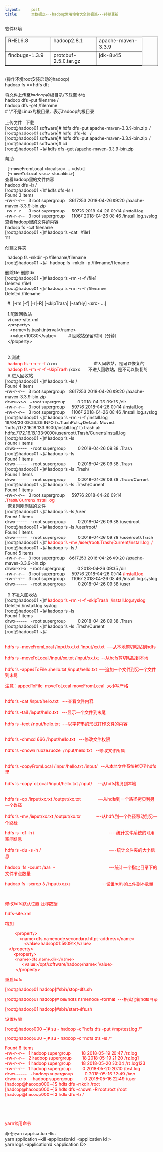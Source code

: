 ```yaml
---
layout:     post
title:      大数据之---hadoop常用命令大全终极篇---持续更新
---
```

<div id="article_content" class="article_content clearfix csdn-tracking-statistics" data-pid="blog" data-mod="popu_307" data-dsm="post">
								            <link rel="stylesheet" href="https://csdnimg.cn/release/phoenix/template/css/ck_htmledit_views-f76675cdea.css">
						<div class="htmledit_views" id="content_views">
                <p>软件环境</p><table cellspacing="0" cellpadding="2" width="401" border="1"><tbody><tr><td valign="top" width="133">RHEL6.8</td><td valign="top" width="133">hadoop2.8.1</td><td valign="top" width="133">apache-maven-3.3.9</td></tr><tr><td valign="top" width="133">findbugs-1.3.9</td><td valign="top" width="133">protobuf-2.5.0.tar.gz</td><td valign="top" width="133">jdk-8u45</td></tr></tbody></table><p><br>(操作环境root安装启动的hadoop)<br>hadoop fs == hdfs dfs </p><p>将文件上传至hadoop的根目录/下载至本地<br>hadoop dfs -put filename /     <br>hadoop dfs -get /filename    <br># '/'不是Linux的根目录，表示hadoop的根目录<br> <br>上传文件   下载<br>[root@hadoop01 software]# hdfs dfs -put apache-maven-3.3.9-bin.zip  /<br>[root@hadoop01 software]# hdfs  dfs -ls   /<br>[root@hadoop01 software]# hdfs dfs -put apache-maven-3.3.9-bin.zip  / <br>[root@hadoop01 software]# cd<br>[root@hadoop01 ~]# hdfs dfs -get /apache-maven-3.3.9-bin.zip<br></p><p>帮助</p><p>  [-moveFromLocal &lt;localsrc&gt; ... &lt;dst&gt;]<br>  [-moveToLocal &lt;src&gt; &lt;localdst&gt;]<br>查看hadoop里的文件内容<br>hadoop dfs -ls /<br>[root@hadoop01 ~]# hdfs dfs -ls /<br>Found 3 items<br>-rw-r--r--   3 root supergroup    8617253 2018-04-26 09:20 /apache-maven-3.3.9-bin.zip<br>-rw-r--r--   3 root supergroup      59776 2018-04-26 09:14 /install.log<br>-rw-r--r--   3 root supergroup      11067 2018-04-26 08:46 /install.log.syslog<br>查看hadoop里的文件的内容<br>hadoop fs -cat filename<br>[root@hadoop01 ~]# hadoop fs -cat   /file1<br>111</p><p>创建文件夹</p><p>  hadoop fs -mkdir -p /filename/filename<br>[root@hadoop01 ~]#   hadoop fs -mkdir -p /filename/filename</p><p>删除file 删除dir<br>[root@hadoop01 ~]# hadoop fs -rm -r -f /file1<br>Deleted /file1<br>[root@hadoop01 ~]# hadoop fs -rm -r -f /filename<br>Deleted /filename</p><p>  #  [-rm [-f] [-r|-R] [-skipTrash] [-safely] &lt;src&gt; ...]<br>  <br>  1.配置回收站<br>  vi core-site.xml<br>  &lt;property&gt;  <br>    &lt;name&gt;fs.trash.interval&lt;/name&gt;  <br>    &lt;value&gt;10080&lt;/value&gt;          # 回收站保留时间（分钟）<br>  &lt;/property&gt; <br>  <br>  <br>  2.测试<br><span style="color:#ff0000;">  hadoop fs -rm -r -f</span> /xxxx                              进入回收站，是可以恢复的<br><span style="color:#ff0000;">  hadoop fs -rm -r -f -skipTrash</span> /xxxx       不进入回收站，是不可以恢复的<br>  A.进入回收站<br>[root@hadoop01 ~]# hadoop fs -ls /<br>Found 4 items<br>-rw-r--r--   3 root supergroup    8617253 2018-04-26 09:20 /apache-maven-3.3.9-bin.zip<br>drwxr-xr-x   - root supergroup          0 2018-04-26 09:35 /dir<br>-rw-r--r--   3 root supergroup      59776 2018-04-26 09:14 /install.log<br>-rw-r--r--   3 root supergroup      11067 2018-04-26 08:46 /install.log.syslog<br>[root@hadoop01 ~]# hadoop fs -rm -r -f /install.log<br>18/04/26 09:38:28 INFO fs.TrashPolicyDefault: Moved: 'hdfs://172.16.18.133:9000/install.log' to trash at: hdfs://172.16.18.133:9000/user/root/.Trash/Current/install.log<br>[root@hadoop01 ~]# hadoop fs -ls<br>Found 1 items<br>drwx------   - root supergroup          0 2018-04-26 09:38 .Trash<br>[root@hadoop01 ~]# hadoop fs -ls<br>Found 1 items<br>drwx------   - root supergroup          0 2018-04-26 09:38 .Trash<br>[root@hadoop01 ~]# hadoop fs -ls .Trash/<br>Found 1 items<br>drwx------   - root supergroup          0 2018-04-26 09:38 .Trash/Current<br>[root@hadoop01 ~]# hadoop fs -ls .Trash/Current<br>Found 1 items<br>-rw-r--r--   3 root supergroup      59776 2018-04-26 09:14 .<span style="color:#ff0000;">Trash/Current/install.log</span><br>  恢复刚刚删除的文件<br>[root@hadoop01 ~]# hadoop fs -ls /user<br>Found 1 items<br>drwx------   - root supergroup          0 2018-04-26 09:38 /user/root<br>[root@hadoop01 ~]# hadoop fs -ls /user/root/<br>Found 1 items<br>drwx------   - root supergroup          0 2018-04-26 09:38 /user/root/.Trash<br>[root@hadoop01 ~]# <span style="color:#ff0000;">hadoop fs -mv /user/root/.Trash/Current/install.log  /</span><br>[root@hadoop01 ~]# hadoop fs -ls /<br>Found 5 items<br>-rw-r--r--   3 root supergroup    8617253 2018-04-26 09:20 /apache-maven-3.3.9-bin.zip<br>drwxr-xr-x   - root supergroup          0 2018-04-26 09:35 /dir<br>-rw-r--r--   3 root supergroup      59776 2018-04-26 09:14 <span style="color:#ff0000;">/install.log</span><br>-rw-r--r--   3 root supergroup      11067 2018-04-26 08:46 /install.log.syslog<br>drwx------   - root supergroup          0 2018-04-26 09:38 /user<br>  <br>  B.不进入回收站<br>[root@hadoop01 ~]# <span style="color:#ff0000;">hadoop fs -rm -r -f -skipTrash  /install.log.syslog</span><br>Deleted /install.log.syslog<br>[root@hadoop01 ~]# hadoop fs -ls <br>Found 1 items<br>drwx------   - root supergroup          0 2018-04-26 09:38 .Trash<br>[root@hadoop01 ~]# hadoop fs -ls .Trash/Current<br>[root@hadoop01 ~]#         </p><p><br><span style="color:#ff0000;">hdfs fs -moveFromLocal /input/xx.txt /input/xx.txt  ---从本地剪切粘贴到hdfs<br><br>hdfs fs -moveToLocal /input/xx.txt /input/xx.txt  --从hdfs剪切粘贴到本地<br><br>hdfs fs -appedToFile ./hello.txt /input/hello.txt  ---追加一个文件到另一个文件到末尾</span></p><p><span style="color:#ff0000;">注意：appedToFile  moveToLocal moveFromLocal  大小写严格</span></p><p><br><span style="color:#ff0000;">hdfs fs -cat /input/hello.txt   ---查看文件内容<br><br>hdfs fs -tail /input/hello.txt   ---显示一个文件到末尾<br><br>hdfs fs -text /input/hello.txt  ---以字符串的形式打印文件的内容</span></p><p><br><span style="color:#ff0000;">hdfs fs -chmod 666 /input/hello.txt   ---修改文件权限</span><br><br><span style="color:#ff0000;">hdfs fs -chown ruoze.ruoze  /input/hello.txt   --修改文件所属</span></p><p><br><span style="color:#ff0000;">hdfs fs -copyFromLocal /input/hello.txt /input/   --从本地文件系统拷贝到hdfs里</span><br><br><span style="color:#ff0000;">hdfs fs -copyToLocal /input/hello.txt /input/     --从hdfs拷贝到本地</span></p><p><br><span style="color:#ff0000;">hdfs fs -cp /input/xx.txt /output/xx.txt              ---从hdfs到一个路径拷贝到另一个路径</span><br><br><span style="color:#ff0000;">hdfs fs -mv /input/xx.txt /output/xx.txt            ---从hdfs到一个路径移动到另一个路径</span></p><p><span style="color:#ff0000;">hdfs fs -df -h /                                                              ----统计文件系统的可用空间信息</span><br><br><span style="color:#ff0000;">hdfs fs -du -s -h /                                                         ----统计文件夹的大小信息</span><br><br><span style="color:#ff0000;">hadoop  fs -count /aaa  -                                             ---统计一个指定目录下的文件节点数量<br><span style="color:#ff0000;"></span></span></p><p><span style="color:#ff0000;">hadoop fs -setrep 3 /input/xx.txt                           --设置hdfs的文件副本数量</span></p><p><span style="color:#ff0000;"><br></span></p><p><span style="color:#ff0000;">修改hdfs默认位置 迁移数据</span></p><p><span style="color:#ff0000;">hdfs-site.xml</span></p><p><span style="color:#ff0000;">增加</span></p><p><span style="color:#ff0000;">        &lt;property&gt;<br>            &lt;name&gt;dfs.namenode.secondary.https-address&lt;/name&gt;<br>                &lt;value&gt;hadoop01:50091&lt;/value&gt;<br><span style="white-space:pre;">	</span>&lt;/property&gt;<br>       &lt;property&gt;<br>        &lt;name&gt;dfs.name.dir&lt;/name&gt;<br>              &lt;value&gt;/opt/software/hadoop/name&lt;/value&gt;<br>         &lt;/property&gt;<br></span></p><p><span style="color:#ff0000;">重启hdfs </span></p><p><span style="color:#ff0000;"><span style="color:rgb(255,0,0);">[root@hadoop01 hadoop]#</span>sbin/stop-dfs.sh <br></span></p><p><span style="color:#ff0000;">[root@hadoop01 hadoop]# bin/hdfs namenode -format  ---格式化新hdfs目录<br></span></p><p><span style="color:#ff0000;"><span style="color:rgb(255,0,0);"><span style="color:rgb(255,0,0);">[root@hadoop01 hadoop]#</span>sbin/start-dfs.sh</span><br></span></p><p><span style="color:#ff0000;"><span style="color:rgb(255,0,0);">设置权限</span></span></p><p></p><p><span style="color:rgb(255,0,0);">[root@hadoop000 ~]# su - hadoop -c "hdfs dfs -put /tmp/test.log /"</span></p><p><span style="color:rgb(255,0,0);">[root@hadoop000 ~]# su - hadoop -c "hdfs dfs -ls /"</span></p><span style="color:rgb(255,0,0);"><span style="color:rgb(255,0,0);">Found 6 items<br>-rw-r--r--   1 hadoop supergroup         18 2018-05-19 20:47 /rz.log<br>-rw-r--r--   2 hadoop supergroup         18 2018-05-19 21:20 /rz.log1<br>-rw-r--r--   1 hadoop supergroup         18 2018-05-20 20:04 /rz.log123<br>-rw-r--r--   1 hadoop supergroup          0 2018-05-20 20:10 /test.log<br>drwx------   - hadoop supergroup          0 2018-05-16 22:49 /tmp<br>drwxr-xr-x   - hadoop supergroup          0 2018-05-16 22:49 /user<br>[hadoop@hadoop000 ~]$ hdfs dfs -mkdir /root<br>[hadoop@hadoop000 ~]$ hdfs dfs -chown -R root:root /root<br>[hadoop@hadoop000 ~]$ hdfs dfs -ls /<br></span></span><p><span style="color:#ff0000;"><span style="color:rgb(255,0,0);"><br></span></span></p><p><span style="color:#ff0000;"><span style="color:rgb(255,0,0);"><br></span></span></p><p><span style="color:#ff0000;">yarn常用命令</span></p><p>命令:yarn application –list<br>yarn application –kill -applicationId  &lt;application Id &gt;<br>yarn logs -applicationId &lt;application ID&gt;<br></p><p><span style="color:#ff0000;"><span style="color:rgb(255,0,0);"><br></span></span></p>            </div>
                </div>
